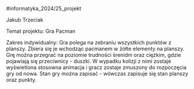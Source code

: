 #informatyka_2024/25_projekt

Jakub Trzeciak

Temat projektu: Gra Pacman

Zakres indywidualny: Gra polega na zebraniu wszystkich punktów z planszy. Zbiera się je wchodząc pacmanem w żółte elementy na planszy.
Grę można przegrać na poziomie trudności śrenidm oraz ciężkim, gdzie pojawiają się przeciwnicy - duszki.
W wypadku kolizji z nimi zostaje wyświetlona stosowna animacja i gracz zostaje zmuszony do rozpoczęcia gry od nowa.
Stan gry można zapisać - wówczas zapisuje się stan planszy oraz punkty.
